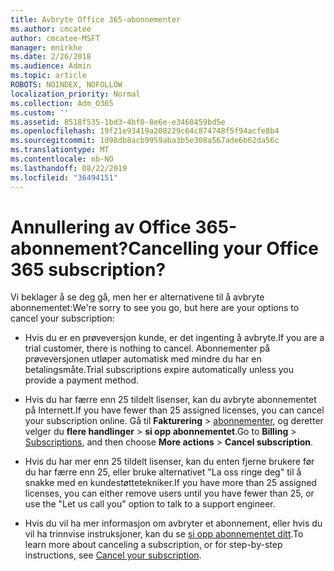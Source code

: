 ```yaml
---
title: Avbryte Office 365-abonnementer
ms.author: cmcatee
author: cmcatee-MSFT
manager: mnirkhe
ms.date: 2/26/2018
ms.audience: Admin
ms.topic: article
ROBOTS: NOINDEX, NOFOLLOW
localization_priority: Normal
ms.collection: Adm_O365
ms.custom: ''
ms.assetid: 8518f535-1bd3-4bf0-8e6e-e3468459bd5e
ms.openlocfilehash: 19f21e93419a208229c64c874748f5f94acfe8b4
ms.sourcegitcommit: 1d98db8acb9959aba3b5e308a567ade6b62da56c
ms.translationtype: MT
ms.contentlocale: nb-NO
ms.lasthandoff: 08/22/2019
ms.locfileid: "36494151"
---
```

# <a name="cancelling-your-office-365-subscription"></a><span data-ttu-id="e3521-102">Annullering av Office 365-abonnement?</span><span class="sxs-lookup"><span data-stu-id="e3521-102">Cancelling your Office 365 subscription?</span></span>

<span data-ttu-id="e3521-103">Vi beklager å se deg gå, men her er alternativene til å avbryte abonnementet:</span><span class="sxs-lookup"><span data-stu-id="e3521-103">We're sorry to see you go, but here are your options to cancel your subscription:</span></span>
  
- <span data-ttu-id="e3521-104">Hvis du er en prøveversjon kunde, er det ingenting å avbryte.</span><span class="sxs-lookup"><span data-stu-id="e3521-104">If you are a trial customer, there is nothing to cancel.</span></span> <span data-ttu-id="e3521-105">Abonnementer på prøveversjonen utløper automatisk med mindre du har en betalingsmåte.</span><span class="sxs-lookup"><span data-stu-id="e3521-105">Trial subscriptions expire automatically unless you provide a payment method.</span></span>

- <span data-ttu-id="e3521-106">Hvis du har færre enn 25 tildelt lisenser, kan du avbryte abonnementet på Internett.</span><span class="sxs-lookup"><span data-stu-id="e3521-106">If you have fewer than 25 assigned licenses, you can cancel your subscription online.</span></span> <span data-ttu-id="e3521-107">Gå til **Fakturering** \> [abonnementer](https://go.microsoft.com/fwlink/p/?linkid=842054), og deretter velger du **flere handlinger** \> **si opp abonnementet**.</span><span class="sxs-lookup"><span data-stu-id="e3521-107">Go to **Billing** \> [Subscriptions](https://go.microsoft.com/fwlink/p/?linkid=842054), and then choose **More actions** \> **Cancel subscription**.</span></span>

- <span data-ttu-id="e3521-108">Hvis du har mer enn 25 tildelt lisenser, kan du enten fjerne brukere før du har færre enn 25, eller bruke alternativet "La oss ringe deg" til å snakke med en kundestøttetekniker.</span><span class="sxs-lookup"><span data-stu-id="e3521-108">If you have more than 25 assigned licenses, you can either remove users until you have fewer than 25, or use the "Let us call you" option to talk to a support engineer.</span></span>

- <span data-ttu-id="e3521-109">Hvis du vil ha mer informasjon om avbryter et abonnement, eller hvis du vil ha trinnvise instruksjoner, kan du se [si opp abonnementet ditt](https://docs.microsoft.com/office365/admin/subscriptions-and-billing/cancel-your-subscription).</span><span class="sxs-lookup"><span data-stu-id="e3521-109">To learn more about canceling a subscription, or for step-by-step instructions, see [Cancel your subscription](https://docs.microsoft.com/office365/admin/subscriptions-and-billing/cancel-your-subscription).</span></span>